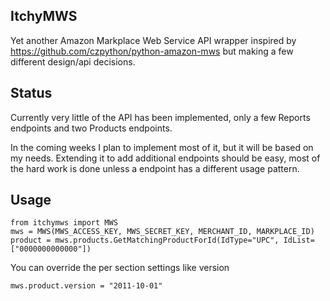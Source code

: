 ItchyMWS
--------

Yet another Amazon Markplace Web Service API wrapper inspired by https://github.com/czpython/python-amazon-mws but making a few different design/api decisions.

Status
------

Currently very little of the API has been implemented, only a few Reports endpoints and two Products endpoints.

In the coming weeks I plan to implement most of it, but it will be based on my needs. Extending it to add additional endpoints should be easy, most of the hard work is done unless a endpoint has a different usage pattern.

Usage
-----

    from itchymws import MWS
    mws = MWS(MWS_ACCESS_KEY, MWS_SECRET_KEY, MERCHANT_ID, MARKPLACE_ID)
    product = mws.products.GetMatchingProductForId(IdType="UPC", IdList=["0000000000000"])
    
You can override the per section settings like version

    mws.product.version = "2011-10-01"
